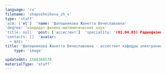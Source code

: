 ```yaml
---
language: 'ru'
filename: 'shaposhnikova_zh_v'
type: 'staff'
'aim: ['el']  'name: 'Шапошникова Жанетта Вячеславовна'
'degree: 'кандидат физико-математических наук'
'title: null  'post: ['ассистент']  'speciality: '(01.04.03) Радиофизика'
'contacts: []  'avatar:
  - src: ''
title: 'Шапошникова Жанетта Вячеславовна - ассистент кафедры электроники'
    type: 'image'

updatedAt: 1568360578
materialType: 'staff'
---
```


